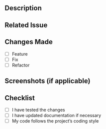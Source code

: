 ## Description
<!-- Provide a short summary of the changes. -->

## Related Issue
<!-- Link to the issue this PR closes. -->

## Changes Made
- [ ] Feature
- [ ] Fix
- [ ] Refactor

## Screenshots (if applicable)
<!-- Add screenshots to show the UI changes. -->

## Checklist
- [ ] I have tested the changes
- [ ] I have updated documentation if necessary
- [ ] My code follows the project’s coding style
